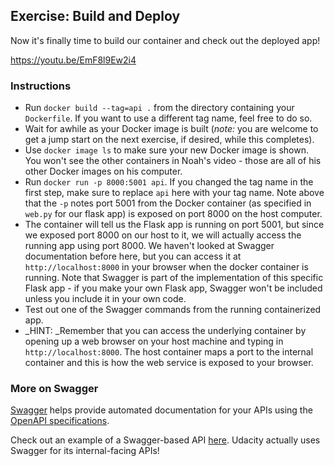 ## Exercise: Build and Deploy

Now it's finally time to build our container and check out the deployed app!

https://youtu.be/EmF8l9Ew2i4

### Instructions

* Run `docker build --tag=api .` from the directory containing your `Dockerfile`. If you want to use a different tag name, feel free to do so.
* Wait for awhile as your Docker image is built (_note:_ you are welcome to get a jump start on the next exercise, if desired, while this completes).
* Use `docker image ls` to make sure your new Docker image is shown. You won't see the other containers in Noah's video - those are all of his other Docker images on his computer.
* Run `docker run -p 8000:5001 api`. If you changed the tag name in the first step, make sure to replace `api` here with your tag name. Note above that the `-p` notes port 5001 from the Docker container (as specified in `web.py` for our flask app) is exposed on port 8000 on the host computer.
* The container will tell us the Flask app is running on port 5001, but since we exposed port 8000 on our host to it, we will actually access the running app using port 8000\. We haven't looked at Swagger documentation before here, but you can access it at `http://localhost:8000` in your browser when the docker container is running. Note that Swagger is part of the implementation of this specific Flask app - if you make your own Flask app, Swagger won't be included unless you include it in your own code.
* Test out one of the Swagger commands from the running containerized app.
* _HINT: _Remember that you can access the underlying container by opening up a web browser on your host machine and typing in `http://localhost:8000`. The host container maps a port to the internal container and this is how the web service is exposed to your browser.

### More on Swagger

[Swagger](https://swagger.io/solutions/api-documentation/) helps provide automated documentation for your APIs using the [OpenAPI specifications](https://github.com/OAI/OpenAPI-Specification).

Check out an example of a Swagger-based API [here](https://petstore.swagger.io/#/). Udacity actually uses Swagger for its internal-facing APIs!